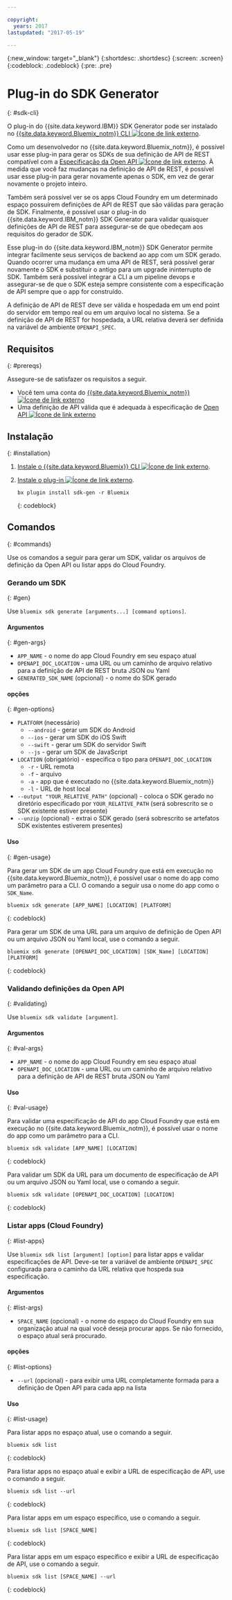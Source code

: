 ```yaml
---

copyright:
  years: 2017
lastupdated: "2017-05-19"

---
```

{:new_window: target="_blank"}
{:shortdesc: .shortdesc}
{:screen: .screen}
{:codeblock: .codeblock}
{:pre: .pre}

# Plug-in do SDK Generator
{: #sdk-cli}

O plug-in do {{site.data.keyword.IBM}} SDK Generator pode ser instalado no [{{site.data.keyword.Bluemix_notm}} CLI ![Ícone de link externo](../icons/launch-glyph.svg "Ícone de link externo")](/docs/cli/reference/bluemix_cli/index.html "Ícone de link externo").

Como um desenvolvedor no {{site.data.keyword.Bluemix_notm}}, é possível usar esse plug-in para gerar os SDKs de sua definição de API de REST compatível com a [Especificação da Open API ![Ícone de link externo](../icons/launch-glyph.svg "Ícone de link externo")](https://www.openapis.org/ "Ícone de link externo"). À medida que você faz mudanças na definição de API de REST, é possível usar esse plug-in para gerar novamente apenas o SDK, em vez de gerar novamente o projeto inteiro.

Também será possível ver se os apps Cloud Foundry em um determinado espaço possuírem definições de API de REST que são válidas para geração de SDK. Finalmente, é possível usar o plug-in do {{site.data.keyword.IBM_notm}} SDK Generator para validar quaisquer definições de API de REST para assegurar-se de que obedeçam aos requisitos do gerador de SDK.

Esse plug-in do {{site.data.keyword.IBM_notm}} SDK Generator permite integrar facilmente seus serviços de backend ao app com um SDK gerado. Quando ocorrer uma mudança em uma API de REST, será possível gerar novamente o SDK e substituir o antigo para um upgrade ininterrupto de SDK. Também será possível integrar a CLI a um pipeline devops e assegurar-se de que o SDK esteja sempre consistente com a especificação de API sempre que o app for construído.

A definição de API de REST deve ser válida e hospedada em um end point do servidor em tempo real ou em um arquivo local no sistema. Se a definição de API de REST for hospedada, a URL relativa deverá ser definida na variável de ambiente `OPENAPI_SPEC`.


## Requisitos
{: #prereqs}

Assegure-se de satisfazer os requisitos a seguir.

* Você tem uma conta do [{{site.data.keyword.Bluemix_notm}} ![Ícone de link externo](../icons/launch-glyph.svg "Ícone de link externo")](http://bluemix.net "Ícone de link externo")
* Uma definição de API válida que é adequada à especificação de [Open API ![Ícone de link externo](../icons/launch-glyph.svg "Ícone de link externo")](https://www.openapis.org/ "Ícone de link externo")


## Instalação
{: #installation}

1. [Instale o {{site.data.keyword.Bluemix}} CLI ![Ícone de link externo](../icons/launch-glyph.svg "Ícone de link externo")](http://clis.ng.bluemix.net/ui/home.html "Ícone de link externo").

2. [Instale o plug-in ![Ícone de link externo](../icons/launch-glyph.svg "Ícone de link externo")](/docs/cli/reference/bluemix_cli/index.html#install_plug-in "Ícone de link externo").

	```
	bx plugin install sdk-gen -r Bluemix
	```
	{: codeblock}


## Comandos
{: #commands}

Use os comandos a seguir para gerar um SDK, validar os arquivos de definição da Open API ou listar apps do Cloud Foundry.


### Gerando um SDK
{: #gen}

Use `bluemix sdk generate [arguments...] [command options]`.


#### Argumentos
{: #gen-args}

* `APP_NAME` - o nome do app Cloud Foundry em seu espaço atual
* `OPENAPI_DOC_LOCATION` - uma URL ou um caminho de arquivo relativo para a definição de API de REST bruta JSON ou Yaml
* `GENERATED_SDK_NAME` (opcional) - o nome do SDK gerado


#### opções
{: #gen-options}

* `PLATFORM` (necessário)
   * `--android` - gerar um SDK do Android
   * `--ios` - gerar um SDK do iOS Swift
   * `--swift` - gerar um SDK do servidor Swift
   * `--js` - gerar um SDK de JavaScript
* `LOCATION` (obrigatório) - especifica o tipo para `OPENAPI_DOC_LOCATION`
   * `-r` - URL remota
   * `-f` - arquivo
   * `-a` - app que é executado no {{site.data.keyword.Bluemix_notm}}
   * `-l` - URL de host local
* `--output "YOUR_RELATIVE_PATH"` (opcional) - coloca o SDK gerado no diretório especificado por `YOUR_RELATIVE_PATH` (será sobrescrito se o SDK existente estiver presente)
* `--unzip` (opcional) - extrai o SDK gerado (será sobrescrito se artefatos SDK existentes estiverem presentes)


#### Uso
{: #gen-usage}

Para gerar um SDK de um app Cloud Foundry que está em execução no {{site.data.keyword.Bluemix_notm}}, é possível usar o nome do app como um parâmetro para a CLI. O comando a seguir usa o nome do app como o `SDK_Name`.

```
bluemix sdk generate [APP_NAME] [LOCATION] [PLATFORM]
```
{: codeblock}

Para gerar um SDK de uma URL para um arquivo de definição de Open API ou um arquivo JSON ou Yaml local, use o comando a seguir.

```
bluemix sdk generate [OPENAPI_DOC_LOCATION] [SDK_Name] [LOCATION] [PLATFORM]
```
{: codeblock}


### Validando definições da Open API
{: #validating}

Use `bluemix sdk validate [argument]`.


#### Argumentos
{: #val-args}

* `APP_NAME` - o nome do app Cloud Foundry em seu espaço atual
* `OPENAPI_DOC_LOCATION` - uma URL ou um caminho de arquivo relativo para a definição de API de REST bruta JSON ou Yaml


#### Uso
{: #val-usage}

Para validar uma especificação de API do app Cloud Foundry que está em execução no {{site.data.keyword.Bluemix_notm}}, é possível usar o nome do app como um parâmetro para a CLI.

```
bluemix sdk validate [APP_NAME] [LOCATION]
```
{: codeblock}

Para validar um SDK da URL para um documento de especificação de API ou um arquivo JSON ou Yaml local, use o comando a seguir.

```
bluemix sdk validate [OPENAPI_DOC_LOCATION] [LOCATION]
```
{: codeblock}



### Listar apps (Cloud Foundry)
{: #list-apps}

Use `bluemix sdk list [argument] [option]` para listar apps e validar especificações de API. Deve-se ter a variável de ambiente `OPENAPI_SPEC` configurada para o caminho da URL relativa que hospeda sua especificação.


#### Argumentos
{: #list-args}

* `SPACE_NAME` (opcional) - o nome do espaço do Cloud Foundry em sua organização atual na qual você deseja procurar apps. Se não fornecido, o espaço atual será procurado.


#### opções
{: #list-options}

* `--url` (opcional) - para exibir uma URL completamente formada para a definição de Open API para cada app na lista


#### Uso
{: #list-usage}

Para listar apps no espaço atual, use o comando a seguir.

```
bluemix sdk list
```
{: codeblock}

Para listar apps no espaço atual e exibir a URL de especificação de API, use o comando a seguir.

```
bluemix sdk list --url
```
{: codeblock}

Para listar apps em um espaço específico, use o comando a seguir.

```
bluemix sdk list [SPACE_NAME]
```
{: codeblock}

Para listar apps em um espaço específico e exibir a URL de especificação de API, use o comando a seguir.

```
bluemix sdk list [SPACE_NAME] --url
```
{: codeblock}
